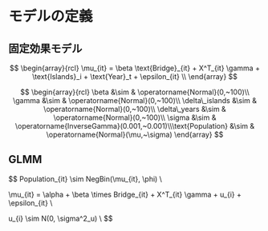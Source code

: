 # モデルの定義

## 固定効果モデル

$$
\begin{array}{rcl}
    \mu_{it} = \beta \text{Bridge}_{it} + X^T_{it} \gamma + \text{Islands}_i + \text{Year}_t + \epsilon_{it} \\
\end{array}
$$

$$
\begin{array}{rcl}
    \beta &\sim & \operatorname{Normal}(0,~100)\\
    \gamma &\sim & \operatorname{Normal}(0,~100)\\
    \delta\_islands &\sim & \operatorname{Normal}(0,~100)\\
    \delta\_years &\sim & \operatorname{Normal}(0,~100)\\
    \sigma &\sim & \operatorname{InverseGamma}(0.001,~0.001)\\\text{Population} &\sim & \operatorname{Normal}(\mu,~\sigma)
\end{array}
$$

## GLMM

$$
Population_{it} \sim NegBin(\mu_{it}, \phi) \\

\mu_{it} = \alpha + \beta \times Bridge_{it} + X^T_{it} \gamma + u_{i} + \epsilon_{it} \\

u_{i} \sim N(0, \sigma^2_u) \\
$$

